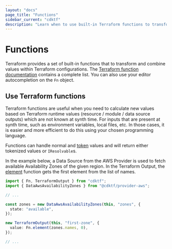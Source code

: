```yaml
---
layout: "docs"
page_title: "Functions"
sidebar_current: "cdktf"
description: "Learn when to use built-in Terraform functions to transform or combine values."
---
```


# Functions

Terraform provides a set of built-in functions that to transform and combine values within Terraform configurations. The [Terraform function documentation](https://www.terraform.io/docs/language/functions/index.html) contains a complete list. You can also use your editor autocompletion on the `Fn` object.

## Use Terraform functions

Terraform functions are useful when you need to calculate new values based on Terraform runtime values (resource / module / data source outputs) which are not known at synth time. For inputs that are present at synth time, such as environment variables, local files, etc. In those cases, it is easier and more efficient to do this using your chosen programming language.

Functions can handle normal and [token](./tokens.md) values and will return either tokenized values or `IResolvable`s.

In the example below, a Data Source from the AWS Provider is used to fetch available Availability Zones of the given region. In the Terraform Output, the [element](https://www.terraform.io/docs/language/functions/element.html) function gets the first element from the list of names.

```ts
import { Fn, TerraformOutput } from "cdktf";
import { DataAwsAvailabilityZones } from "@cdktf/provider-aws";

// ...

const zones = new DataAwsAvailabilityZones(this, "zones", {
  state: "available",
});

new TerraformOutput(this, "first-zone", {
  value: Fn.element(zones.names, 0),
});

// ...
```

